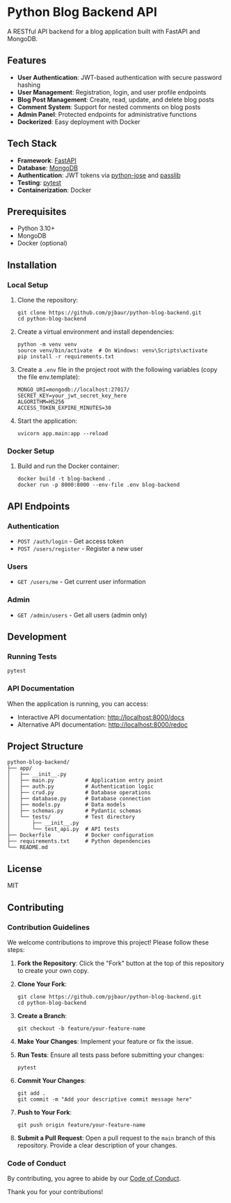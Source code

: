 # Python Blog Backend API

A RESTful API backend for a blog application built with FastAPI and MongoDB.

## Features

- **User Authentication**: JWT-based authentication with secure password hashing
- **User Management**: Registration, login, and user profile endpoints
- **Blog Post Management**: Create, read, update, and delete blog posts
- **Comment System**: Support for nested comments on blog posts
- **Admin Panel**: Protected endpoints for administrative functions
- **Dockerized**: Easy deployment with Docker

## Tech Stack

- **Framework**: [FastAPI](https://fastapi.tiangolo.com/)
- **Database**: [MongoDB](https://www.mongodb.com/)
- **Authentication**: JWT tokens via [python-jose](https://github.com/mpdavis/python-jose) and [passlib](https://passlib.readthedocs.io/)
- **Testing**: [pytest](https://docs.pytest.org/)
- **Containerization**: Docker

## Prerequisites

- Python 3.10+
- MongoDB
- Docker (optional)

## Installation

### Local Setup

1. Clone the repository:
   ```
   git clone https://github.com/pjbaur/python-blog-backend.git
   cd python-blog-backend
   ```

2. Create a virtual environment and install dependencies:
   ```
   python -m venv venv
   source venv/bin/activate  # On Windows: venv\Scripts\activate
   pip install -r requirements.txt
   ```

3. Create a `.env` file in the project root with the following variables (copy the file env.template):
   ```
   MONGO_URI=mongodb://localhost:27017/
   SECRET_KEY=your_jwt_secret_key_here
   ALGORITHM=HS256
   ACCESS_TOKEN_EXPIRE_MINUTES=30
   ```

4. Start the application:
   ```
   uvicorn app.main:app --reload
   ```

### Docker Setup

1. Build and run the Docker container:
   ```
   docker build -t blog-backend .
   docker run -p 8000:8000 --env-file .env blog-backend
   ```

## API Endpoints

### Authentication
- `POST /auth/login` - Get access token
- `POST /users/register` - Register a new user

### Users
- `GET /users/me` - Get current user information

### Admin
- `GET /admin/users` - Get all users (admin only)

## Development

### Running Tests
```
pytest
```

### API Documentation
When the application is running, you can access:
- Interactive API documentation: [http://localhost:8000/docs](http://localhost:8000/docs)
- Alternative API documentation: [http://localhost:8000/redoc](http://localhost:8000/redoc)

## Project Structure
```
python-blog-backend/
├── app/
│   ├── __init__.py
│   ├── main.py          # Application entry point
│   ├── auth.py          # Authentication logic
│   ├── crud.py          # Database operations
│   ├── database.py      # Database connection
│   ├── models.py        # Data models
│   ├── schemas.py       # Pydantic schemas
│   └── tests/           # Test directory
│       ├── __init__.py
│       └── test_api.py  # API tests
├── Dockerfile           # Docker configuration
├── requirements.txt     # Python dependencies
└── README.md
```

## License

MIT

## Contributing

### Contribution Guidelines

We welcome contributions to improve this project! Please follow these steps:

1. **Fork the Repository**: Click the "Fork" button at the top of this repository to create your own copy.

2. **Clone Your Fork**:
   ```
   git clone https://github.com/pjbaur/python-blog-backend.git
   cd python-blog-backend
   ```

3. **Create a Branch**:
   ```
   git checkout -b feature/your-feature-name
   ```

4. **Make Your Changes**: Implement your feature or fix the issue.

5. **Run Tests**: Ensure all tests pass before submitting your changes:
   ```
   pytest
   ```

6. **Commit Your Changes**:
   ```
   git add .
   git commit -m "Add your descriptive commit message here"
   ```

7. **Push to Your Fork**:
   ```
   git push origin feature/your-feature-name
   ```

8. **Submit a Pull Request**: Open a pull request to the `main` branch of this repository. Provide a clear description of your changes.

### Code of Conduct

By contributing, you agree to abide by our [Code of Conduct](CODE_OF_CONDUCT.md).

Thank you for your contributions!
